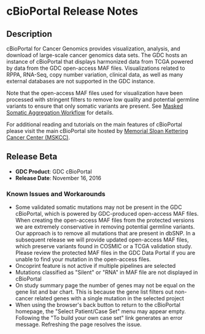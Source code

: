 # cBioPortal Release Notes

## Description

cBioPortal for Cancer Genomics provides visualization, analysis, and download of large-scale cancer genomics data sets.  The GDC hosts an instance of cBioPortal that displays harmonized data from TCGA powered by data from the GDC open-access MAF files. Visualizations related to RPPA, RNA-Seq, copy number variation, clinical data, as well as many external databases are not supported in the GDC instance.

Note that the open-access MAF files used for visualization have been processed with stringent filters to remove low quality and potential germline variants to ensure that only somatic variants are present. See [Masked Somatic Aggregation Workflow](https://gdc-docs.nci.nih.gov/Data/Bioinformatics_Pipelines/DNA_Seq_Variant_Calling_Pipeline/#masked-somatic-aggregation-workflow) for details.

For additional reading and tutorials on the main features of cBioPortal please visit the main cBioPortal site hosted by [Memorial Sloan Kettering Cancer Center (MSKCC)](http://www.cbioportal.org/).

## Release Beta

* __GDC Product__: GDC cBioPortal
* __Release Date__: November 16, 2016


### Known Issues and Workarounds
*  Some validated somatic mutations may not be present in the GDC cBioPortal, which is powered by GDC-produced open-access MAF files.  When creating the open-access MAF files from the protected versions we are extremely conservative in removing potential germline variants.  Our approach is to remove all mutations that are present in dbSNP.  In a subsequent release we will provide updated open-access MAF files, which preserve variants found in COSMIC or a TCGA validation study.  Please review the protected MAF files in the GDC Data Portal if you are unable to find your mutation in the open-access files.
*  Oncoprint feature is not active if multiple pipelines are selected <!--SV-512-->
*  Mutations classified as "Silent" or "RNA" in MAF file are not displayed in cBioPortal <!--SV-516-->
*  On study summary page the number of genes may not be equal on the gene list and bar chart.  This is because the gene list filters out non-cancer related genes with a single mutation in the selected project <!--SV-516-->
*  When using the browser's back button to return to the cBioPortal homepage, the "Select Patient/Case Set" menu may appear empty. Following the "To build your own case set" link generates an error message. Refreshing the page resolves the issue. <!-- SV-425 -->
